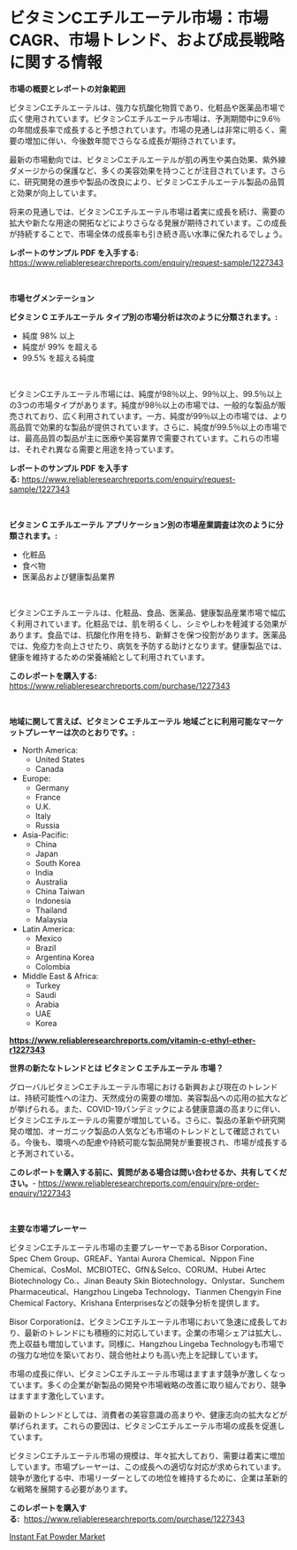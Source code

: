 <p><h1>ビタミンCエチルエーテル市場：市場CAGR、市場トレンド、および成長戦略に関する情報</h1></p><p><strong>市場の概要とレポートの対象範囲</strong></p>
<p><p>ビタミンCエチルエーテルは、強力な抗酸化物質であり、化粧品や医薬品市場で広く使用されています。ビタミンCエチルエーテル市場は、予測期間中に9.6％の年間成長率で成長すると予想されています。市場の見通しは非常に明るく、需要の増加に伴い、今後数年間でさらなる成長が期待されています。</p><p>最新の市場動向では、ビタミンCエチルエーテルが肌の再生や美白効果、紫外線ダメージからの保護など、多くの美容効果を持つことが注目されています。さらに、研究開発の進歩や製品の改良により、ビタミンCエチルエーテル製品の品質と効果が向上しています。</p><p>将来の見通しでは、ビタミンCエチルエーテル市場は着実に成長を続け、需要の拡大や新たな用途の開拓などによりさらなる発展が期待されています。この成長が持続することで、市場全体の成長率も引き続き高い水準に保たれるでしょう。</p></p>
<p><strong>レポートのサンプル PDF を入手する:</strong> <a href="https://www.reliableresearchreports.com/enquiry/request-sample/1227343">https://www.reliableresearchreports.com/enquiry/request-sample/1227343</a></p>
<p>&nbsp;</p>
<p><strong>市場セグメンテーション</strong></p>
<p><strong>ビタミン C エチルエーテル タイプ別の市場分析は次のように分類されます。:</strong></p>
<p><ul><li>純度 98% 以上</li><li>純度が 99% を超える</li><li>99.5% を超える純度</li></ul></p>
<p>&nbsp;</p>
<p><p>ビタミンCエチルエーテル市場には、純度が98％以上、99％以上、99.5％以上の3つの市場タイプがあります。純度が98％以上の市場では、一般的な製品が販売されており、広く利用されています。一方、純度が99％以上の市場では、より高品質で効果的な製品が提供されています。さらに、純度が99.5％以上の市場では、最高品質の製品が主に医療や美容業界で需要されています。これらの市場は、それぞれ異なる需要と用途を持っています。</p></p>
<p><strong>レポートのサンプル PDF を入手する:</strong>&nbsp;<a href="https://www.reliableresearchreports.com/enquiry/request-sample/1227343">https://www.reliableresearchreports.com/enquiry/request-sample/1227343</a></p>
<p>&nbsp;</p>
<p><strong> ビタミン C エチルエーテル アプリケーション別の市場産業調査は次のように分類されます。:</strong></p>
<p><ul><li>化粧品</li><li>食べ物</li><li>医薬品および健康製品業界</li></ul></p>
<p>&nbsp;</p>
<p><p>ビタミンCエチルエーテルは、化粧品、食品、医薬品、健康製品産業市場で幅広く利用されています。化粧品では、肌を明るくし、シミやしわを軽減する効果があります。食品では、抗酸化作用を持ち、新鮮さを保つ役割があります。医薬品では、免疫力を向上させたり、病気を予防する助けとなります。健康製品では、健康を維持するための栄養補給として利用されています。</p></p>
<p><strong>このレポートを購入する:</strong>&nbsp; <a href="https://www.reliableresearchreports.com/purchase/1227343">https://www.reliableresearchreports.com/purchase/1227343</a></p>
<p>&nbsp;</p>
<p><strong>地域に関して言えば、ビタミン C エチルエーテル 地域ごとに利用可能なマーケットプレーヤーは次のとおりです。:</strong></p>
<p><ul>
    <li>
        North America:
        <ul>
            <li>United States</li>
            <li>Canada</li>
        </ul>
    </li>
    <li>
        Europe:
        <ul>
            <li>Germany</li>
            <li>France</li>
            <li>U.K.</li>
            <li>Italy</li>
            <li>Russia</li>
        </ul>
    </li>
    <li>
        Asia-Pacific:
        <ul>
            <li>China</li>
            <li>Japan</li>
            <li>South Korea</li>
            <li>India</li>
            <li>Australia</li>
            <li>China Taiwan</li>
            <li>Indonesia</li>
            <li>Thailand</li>
            <li>Malaysia</li>
        </ul>
    </li>
    <li>
        Latin America:
        <ul>
            <li>Mexico</li>
            <li>Brazil</li>
            <li>Argentina Korea</li>
            <li>Colombia</li>
        </ul>
    </li>
    <li>
        Middle East & Africa:
        <ul>
            <li>Turkey</li>
            <li>Saudi</li>
            <li>Arabia</li>
            <li>UAE</li>
            <li>Korea</li>
        </ul>
    </li>
    </ul></p>
<p><strong><a href="https://www.reliableresearchreports.com/vitamin-c-ethyl-ether-r1227343">https://www.reliableresearchreports.com/vitamin-c-ethyl-ether-r1227343</a></strong>&nbsp;</p>
<p><strong>世界の新たなトレンドとは ビタミン C エチルエーテル 市場？</strong></p>
<p><p>グローバルビタミンCエチルエーテル市場における新興および現在のトレンドは、持続可能性への注力、天然成分の需要の増加、美容製品への応用の拡大などが挙げられる。また、COVID-19パンデミックによる健康意識の高まりに伴い、ビタミンCエチルエーテルの需要が増加している。さらに、製品の革新や研究開発の増加、オーガニック製品の人気なども市場のトレンドとして確認されている。今後も、環境への配慮や持続可能な製品開発が重要視され、市場が成長すると予測されている。</p></p>
<p><strong>このレポートを購入する前に、質問がある場合は問い合わせるか、共有してください。</strong>- <a href="https://www.reliableresearchreports.com/enquiry/pre-order-enquiry/1227343">https://www.reliableresearchreports.com/enquiry/pre-order-enquiry/1227343</a></p>
<p>&nbsp;</p>
<p><strong>主要な市場プレーヤー</strong></p>
<p><p>ビタミンCエチルエーテル市場の主要プレーヤーであるBisor Corporation、Spec Chem Group、GREAF、Yantai Aurora Chemical、Nippon Fine Chemical、CosMol、MCBIOTEC、GfN＆Selco、CORUM、Hubei Artec Biotechnology Co.、Jinan Beauty Skin Biotechnology、Onlystar、Sunchem Pharmaceutical、Hangzhou Lingeba Technology、Tianmen Chengyin Fine Chemical Factory、Krishana Enterprisesなどの競争分析を提供します。</p><p>Bisor Corporationは、ビタミンCエチルエーテル市場において急速に成長しており、最新のトレンドにも積極的に対応しています。企業の市場シェアは拡大し、売上収益も増加しています。同様に、Hangzhou Lingeba Technologyも市場での強力な地位を築いており、競合他社よりも高い売上を記録しています。</p><p>市場の成長に伴い、ビタミンCエチルエーテル市場はますます競争が激しくなっています。多くの企業が新製品の開発や市場戦略の改善に取り組んでおり、競争はますます激化しています。</p><p>最新のトレンドとしては、消費者の美容意識の高まりや、健康志向の拡大などが挙げられます。これらの要因は、ビタミンCエチルエーテル市場の成長を促進しています。</p><p>ビタミンCエチルエーテル市場の規模は、年々拡大しており、需要は着実に増加しています。市場プレーヤーは、この成長への適切な対応が求められています。競争が激化する中、市場リーダーとしての地位を維持するために、企業は革新的な戦略を展開する必要があります。</p></p>
<p><strong>このレポートを購入する:</strong>&nbsp;&nbsp;<a href="https://www.reliableresearchreports.com/purchase/1227343">https://www.reliableresearchreports.com/purchase/1227343</a></p>
<p><p><a href="https://copper-carbon-84f.notion.site/Instant-Fat-Powder-Market-Comprehensive-Assessment-by-Type-Application-and-Geography-1ed51adba17440e4be5390c7b0c46650">Instant Fat Powder Market</a></p></p>